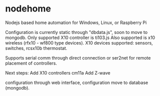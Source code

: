 nodehome
========

Nodejs based home automation for Windows, Linux, or Raspberry Pi

Configuration is currently static through "dbdata.js", soon to move to mongodb.
Only supported X10 controller is ti103.js
Also supported is x10 wireless (rfx10 - wf800 type devices).
X10 devices supported: sensors, switches, rcsx10b thermostat.

Supports serial comm through direct connection or ser2net for remote placement of controllers.

Next steps:
Add X10 controllers cm11a
Add Z-wave

configuration through web interface,
configuration move to database (mongodb).
